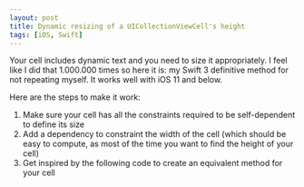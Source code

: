 ```yaml
---
layout: post
title: Dynamic resizing of a UICollectionViewCell's height
tags: [iOS, Swift]
---
```


Your cell includes dynamic text and you need to size it appropriately. I feel
like I did that 1.000.000 times so here it is: my Swift 3 definitive method for
not repeating myself. It works well with iOS 11 and below.

Here are the steps to make it work:

1. Make sure your cell has all the constraints required to be self-dependent to
   define its size
1. Add a dependency to constraint the width of the cell (which should be easy to
   compute, as most of the time you want to find the height of your cell)
1. Get inspired by the following code to create an equivalent method for your
   cell

<script src="https://gist.github.com/dirtyhenry/1820b9cb07095c42f427e38a912477d4.js">
</script>
